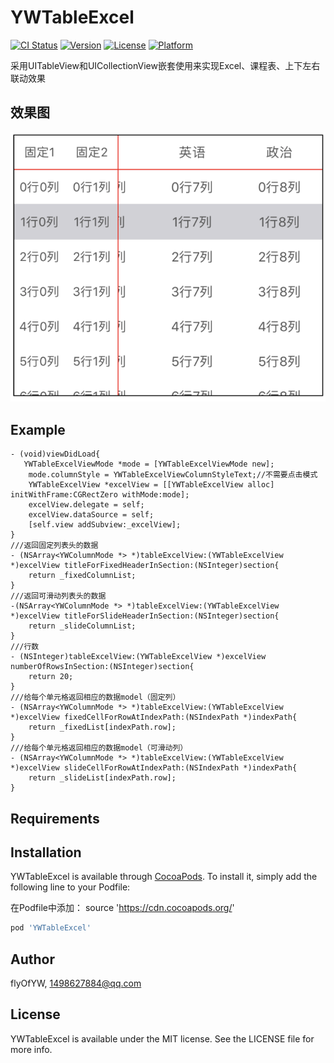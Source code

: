 # YWTableExcel

[![CI Status](https://img.shields.io/travis/flyOfYW/YWTableExcel.svg?style=flat)](https://travis-ci.org/flyOfYW/YWTableExcel)
[![Version](https://img.shields.io/cocoapods/v/YWTableExcel.svg?style=flat)](https://cocoapods.org/pods/YWTableExcel)
[![License](https://img.shields.io/cocoapods/l/YWTableExcel.svg?style=flat)](https://cocoapods.org/pods/YWTableExcel)
[![Platform](https://img.shields.io/cocoapods/p/YWTableExcel.svg?style=flat)](https://cocoapods.org/pods/YWTableExcel)

采用UITableView和UICollectionView嵌套使用来实现Excel、课程表、上下左右联动效果

## 效果图
 ![image](https://github.com/flyOfYW/YWTableExcel/blob/master/Example/YWTableExcel/image_re/WX20191217-134925%402x.png)


## Example
```
- (void)viewDidLoad{
   YWTableExcelViewMode *mode = [YWTableExcelViewMode new];
    mode.columnStyle = YWTableExcelViewColumnStyleText;//不需要点击模式
    YWTableExcelView *excelView = [[YWTableExcelView alloc] initWithFrame:CGRectZero withMode:mode];
    excelView.delegate = self;
    excelView.dataSource = self;
    [self.view addSubview:_excelView];
}
///返回固定列表头的数据
- (NSArray<YWColumnMode *> *)tableExcelView:(YWTableExcelView *)excelView titleForFixedHeaderInSection:(NSInteger)section{
    return _fixedColumnList;
}
///返回可滑动列表头的数据
-(NSArray<YWColumnMode *> *)tableExcelView:(YWTableExcelView *)excelView titleForSlideHeaderInSection:(NSInteger)section{
    return _slideColumnList;
}
///行数
- (NSInteger)tableExcelView:(YWTableExcelView *)excelView numberOfRowsInSection:(NSInteger)section{
    return 20;
}
///给每个单元格返回相应的数据model（固定列）
- (NSArray<YWColumnMode *> *)tableExcelView:(YWTableExcelView *)excelView fixedCellForRowAtIndexPath:(NSIndexPath *)indexPath{
    return _fixedList[indexPath.row];
}
///给每个单元格返回相应的数据model（可滑动列）
- (NSArray<YWColumnMode *> *)tableExcelView:(YWTableExcelView *)excelView slideCellForRowAtIndexPath:(NSIndexPath *)indexPath{
    return _slideList[indexPath.row];
}
```

## Requirements

## Installation

YWTableExcel is available through [CocoaPods](https://cocoapods.org). To install
it, simply add the following line to your Podfile:

在Podfile中添加： source 'https://cdn.cocoapods.org/'

```ruby
pod 'YWTableExcel'
```

## Author

flyOfYW, 1498627884@qq.com

## License

YWTableExcel is available under the MIT license. See the LICENSE file for more info.
